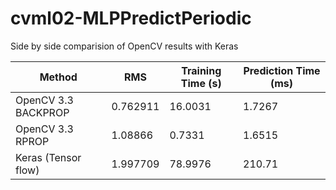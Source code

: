 # cvml02-MLPPredictPeriodic

Side by side comparision of OpenCV results with Keras

| Method | RMS | Training Time (s) | Prediction Time (ms) |
| --- | --- | ---| --- |
| OpenCV 3.3 BACKPROP | 0.762911 | 16.0031 | 1.7267 |
| OpenCV 3.3 RPROP | 1.08866 | 0.7331 | 1.6515 |
| Keras (Tensor flow) | 1.997709  | 78.9976 | 210.71 |

